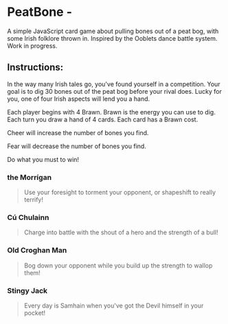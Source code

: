 # PeatBone - 
A simple JavaScript card game about pulling bones out of a peat bog, with some Irish folklore thrown in. Inspired by the Ooblets dance battle system. Work in progress.

## Instructions:
In the way many Irish tales go, you've found yourself in a competition. Your goal is to dig 30 bones out of the peat bog before your rival does. Lucky for you, one of four Irish aspects will lend you a hand. 

Each player begins with 4 Brawn. 
Brawn is the energy you can use to dig. 
Each turn you draw a hand of 4 cards.
Each card has a Brawn cost. 

Cheer will increase the number of bones you find.

Fear will decrease the number of bones you find.

Do what you must to win!

### the Morrígan
> Use your foresight to torment your opponent, or shapeshift to really terrify! 

### Cú Chulainn
> Charge into battle with the shout of a hero and the strength of a bull! 

### Old Croghan Man
> Bog down your opponent while you build up the strength to wallop them!

### Stingy Jack
> Every day is Samhain when you've got the Devil himself in your pocket!